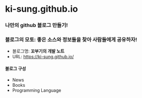 # ki-sung.github.io
### 나만의 github 블로그 만들기! 
### 블로그의 모토: 좋은 소스와 정보들을 찾아 사람들에게 공유하자!
- 블로그명: **꼬부기의 개발 노트**
- URL: https://ki-sung.github.io/
#### 블로그 구성
- News
- Books
- Programming Language

